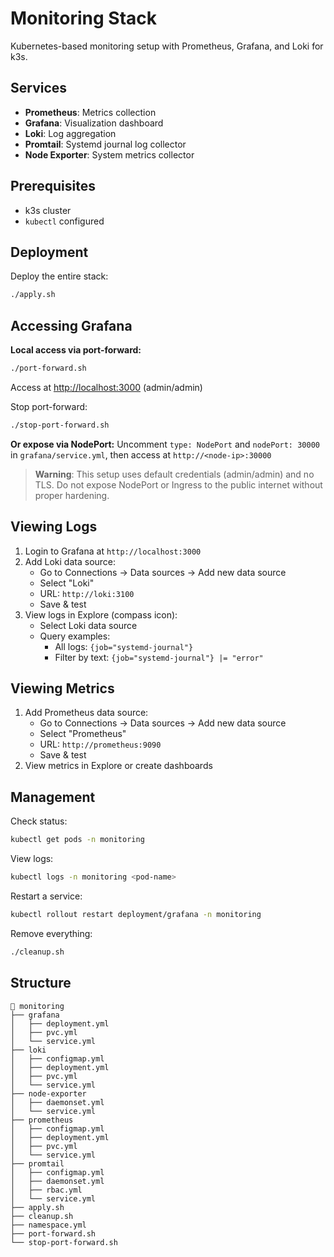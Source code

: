 # Monitoring Stack

Kubernetes-based monitoring setup with Prometheus, Grafana, and Loki for k3s.

## Services

- **Prometheus**: Metrics collection
- **Grafana**: Visualization dashboard
- **Loki**: Log aggregation
- **Promtail**: Systemd journal log collector
- **Node Exporter**: System metrics collector

## Prerequisites

- k3s cluster
- `kubectl` configured

## Deployment

Deploy the entire stack:
```bash
./apply.sh
```

## Accessing Grafana

**Local access via port-forward:**
```bash
./port-forward.sh
```
Access at [http://localhost:3000](http://localhost:3000) (admin/admin)

Stop port-forward:
```bash
./stop-port-forward.sh
```

**Or expose via NodePort:**
Uncomment `type: NodePort` and `nodePort: 30000` in `grafana/service.yml`, then access at `http://<node-ip>:30000`

> **Warning**: This setup uses default credentials (admin/admin) and no TLS. Do not expose NodePort or Ingress to the public internet without proper hardening.

## Viewing Logs

1. Login to Grafana at `http://localhost:3000`
2. Add Loki data source:
   - Go to Connections → Data sources → Add new data source
   - Select "Loki"
   - URL: `http://loki:3100`
   - Save & test
3. View logs in Explore (compass icon):
   - Select Loki data source
   - Query examples:
     - All logs: `{job="systemd-journal"}`
     - Filter by text: `{job="systemd-journal"} |= "error"`

## Viewing Metrics

1. Add Prometheus data source:
   - Go to Connections → Data sources → Add new data source
   - Select "Prometheus"
   - URL: `http://prometheus:9090`
   - Save & test
2. View metrics in Explore or create dashboards

## Management

Check status:
```bash
kubectl get pods -n monitoring
```

View logs:
```bash
kubectl logs -n monitoring <pod-name>
```

Restart a service:
```bash
kubectl rollout restart deployment/grafana -n monitoring
```

Remove everything:
```bash
./cleanup.sh
```

## Structure

```
 monitoring
├── grafana
│   ├── deployment.yml
│   ├── pvc.yml
│   └── service.yml
├── loki
│   ├── configmap.yml
│   ├── deployment.yml
│   ├── pvc.yml
│   └── service.yml
├── node-exporter
│   ├── daemonset.yml
│   └── service.yml
├── prometheus
│   ├── configmap.yml
│   ├── deployment.yml
│   ├── pvc.yml
│   └── service.yml
├── promtail
│   ├── configmap.yml
│   ├── daemonset.yml
│   ├── rbac.yml
│   └── service.yml
├── apply.sh
├── cleanup.sh
├── namespace.yml
├── port-forward.sh
└── stop-port-forward.sh
```
